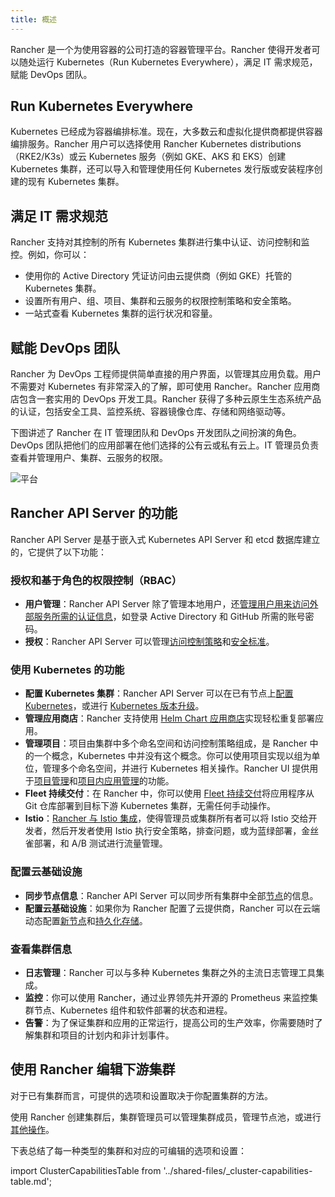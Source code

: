 ```yaml
---
title: 概述
---
```


Rancher 是一个为使用容器的公司打造的容器管理平台。Rancher 使得开发者可以随处运行 Kubernetes（Run Kubernetes Everywhere），满足 IT 需求规范，赋能 DevOps 团队。

## Run Kubernetes Everywhere

Kubernetes 已经成为容器编排标准。现在，大多数云和虚拟化提供商都提供容器编排服务。Rancher 用户可以选择使用 Rancher Kubernetes distributions（RKE2/K3s）或云 Kubernetes 服务（例如 GKE、AKS 和 EKS）创建 Kubernetes 集群，还可以导入和管理使用任何 Kubernetes 发行版或安装程序创建的现有 Kubernetes 集群。

## 满足 IT 需求规范

Rancher 支持对其控制的所有 Kubernetes 集群进行集中认证、访问控制和监控。例如，你可以：

- 使用你的 Active Directory 凭证访问由云提供商（例如 GKE）托管的 Kubernetes 集群。
- 设置所有用户、组、项目、集群和云服务的权限控制策略和安全策略。
- 一站式查看 Kubernetes 集群的运行状况和容量。

## 赋能 DevOps 团队

Rancher 为 DevOps 工程师提供简单直接的用户界面，以管理其应用负载。用户不需要对 Kubernetes 有非常深入的了解，即可使用 Rancher。Rancher 应用商店包含一套实用的 DevOps 开发工具。Rancher 获得了多种云原生生态系统产品的认证，包括安全工具、监控系统、容器镜像仓库、存储和网络驱动等。

下图讲述了 Rancher 在 IT 管理团队和 DevOps 开发团队之间扮演的角色。DevOps 团队把他们的应用部署在他们选择的公有云或私有云上。IT 管理员负责查看并管理用户、集群、云服务的权限。

![平台](/img/platform.png)

## Rancher API Server 的功能

Rancher API Server 是基于嵌入式 Kubernetes API Server 和 etcd 数据库建立的，它提供了以下功能：

### 授权和基于角色的权限控制（RBAC）

- **用户管理**：Rancher API Server 除了管理本地用户，还[管理用户用来访问外部服务所需的认证信息](../how-to-guides/new-user-guides/authentication-permissions-and-global-configuration/authentication-config/authentication-config.md)，如登录 Active Directory 和 GitHub 所需的账号密码。
- **授权**：Rancher API Server 可以管理[访问控制策略](../how-to-guides/new-user-guides/authentication-permissions-and-global-configuration/manage-role-based-access-control-rbac/manage-role-based-access-control-rbac.md)和[安全标准](../how-to-guides/new-user-guides/authentication-permissions-and-global-configuration/pod-security-standards.md)。

### 使用 Kubernetes 的功能

- **配置 Kubernetes 集群**：Rancher API Server 可以在已有节点上[配置 Kubernetes](../how-to-guides/new-user-guides/kubernetes-clusters-in-rancher-setup/kubernetes-clusters-in-rancher-setup.md)，或进行 [Kubernetes 版本升级](installation-and-upgrade/upgrade-and-roll-back-kubernetes.md)。
- **管理应用商店**：Rancher 支持使用 [Helm Chart 应用商店](../how-to-guides/new-user-guides/helm-charts-in-rancher/helm-charts-in-rancher.md)实现轻松重复部署应用。
- **管理项目**：项目由集群中多个命名空间和访问控制策略组成，是 Rancher 中的一个概念，Kubernetes 中并没有这个概念。你可以使用项目实现以组为单位，管理多个命名空间，并进行 Kubernetes 相关操作。Rancher UI 提供用于[项目管理](../how-to-guides/advanced-user-guides/manage-projects/manage-projects.md)和[项目内应用管理](../how-to-guides/new-user-guides/kubernetes-resources-setup/kubernetes-resources-setup.md)的功能。
- **Fleet 持续交付**：在 Rancher 中，你可以使用 [Fleet 持续交付](../integrations-in-rancher/fleet/fleet.md)将应用程序从 Git 仓库部署到目标下游 Kubernetes 集群，无需任何手动操作。
- **Istio**：[Rancher 与 Istio 集成](../integrations-in-rancher/istio/istio.md)，使得管理员或集群所有者可以将 Istio 交给开发者，然后开发者使用 Istio 执行安全策略，排查问题，或为蓝绿部署，金丝雀部署，和 A/B 测试进行流量管理。

### 配置云基础设施

- **同步节点信息**：Rancher API Server 可以同步所有集群中全部[节点](../how-to-guides/new-user-guides/manage-clusters/nodes-and-node-pools.md)的信息。
- **配置云基础设施**：如果你为 Rancher 配置了云提供商，Rancher 可以在云端动态配置[新节点](../how-to-guides/new-user-guides/launch-kubernetes-with-rancher/use-new-nodes-in-an-infra-provider/use-new-nodes-in-an-infra-provider.md)和[持久化存储](../how-to-guides/new-user-guides/manage-clusters/create-kubernetes-persistent-storage/create-kubernetes-persistent-storage.md)。

### 查看集群信息

- **日志管理**：Rancher 可以与多种 Kubernetes 集群之外的主流日志管理工具集成。
- **监控**：你可以使用 Rancher，通过业界领先并开源的 Prometheus 来监控集群节点、Kubernetes 组件和软件部署的状态和进程。
- **告警**：为了保证集群和应用的正常运行，提高公司的生产效率，你需要随时了解集群和项目的计划内和非计划事件。

## 使用 Rancher 编辑下游集群

对于已有集群而言，可提供的选项和设置取决于你配置集群的方法。

使用 Rancher 创建集群后，集群管理员可以管理集群成员，管理节点池，或进行[其他操作](../reference-guides/cluster-configuration/cluster-configuration.md)。

下表总结了每一种类型的集群和对应的可编辑的选项和设置：

import ClusterCapabilitiesTable from '../shared-files/_cluster-capabilities-table.md';

<ClusterCapabilitiesTable />

